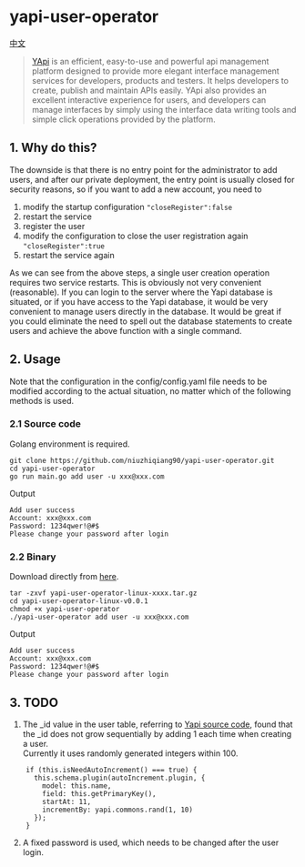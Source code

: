 # yapi-user-operator
[中文](./README-zh.md)

> [YApi](https://github.com/YMFE/yapi) is an efficient, easy-to-use and powerful api management platform designed to provide more elegant interface management services for developers, products and testers. It helps developers to create, publish and maintain APIs easily. YApi also provides an excellent interactive experience for users, and developers can manage interfaces by simply using the interface data writing tools and simple click operations provided by the platform.

## 1. Why do this?
The downside is that there is no entry point for the administrator to add users, and after our private deployment, the entry point is usually closed for security reasons, so if you want to add a new account, you need to
1. modify the startup configuration `"closeRegister":false`
2. restart the service
3. register the user
4. modify the configuration to close the user registration again `"closeRegister":true` 
6. restart the service again

As we can see from the above steps, a single user creation operation requires two service restarts. This is obviously not very convenient (reasonable).
If you can login to the server where the Yapi database is situated, or if you have access to the Yapi database, it would be very convenient to manage users directly in the database. It would be great if you could eliminate the need to spell out the database statements to create users and achieve the above function with a single command.


## 2. Usage
Note that the configuration in the config/config.yaml file needs to be modified according to the actual situation, no matter which of the following methods is used.

### 2.1 Source code
Golang environment is required.

```
git clone https://github.com/niuzhiqiang90/yapi-user-operator.git
cd yapi-user-operator
go run main.go add user -u xxx@xxx.com
```
Output
```
Add user success
Account: xxx@xxx.com
Password: 1234qwer!@#$
Please change your password after login
```

### 2.2 Binary
Download directly from [here](https://github.com/niuzhiqiang90/yapi-user-operator/releases).
```
tar -zxvf yapi-user-operator-linux-xxxx.tar.gz
cd yapi-user-operator-linux-v0.0.1
chmod +x yapi-user-operator
./yapi-user-operator add user -u xxx@xxx.com
```
Output
```
Add user success
Account: xxx@xxx.com
Password: 1234qwer!@#$
Please change your password after login
```

## 3. TODO
1. The _id value in the user table, referring to [Yapi source code](https://github.com/YMFE/yapi/blob/master/server/models/base.js), found that the _id does not grow sequentially by adding 1 each time when creating a user.  
Currently it uses randomly generated integers within 100.
```
    if (this.isNeedAutoIncrement() === true) {
      this.schema.plugin(autoIncrement.plugin, {
        model: this.name,
        field: this.getPrimaryKey(),
        startAt: 11,
        incrementBy: yapi.commons.rand(1, 10)
      });
    }
```

2. A fixed password is used, which needs to be changed after the user login.


